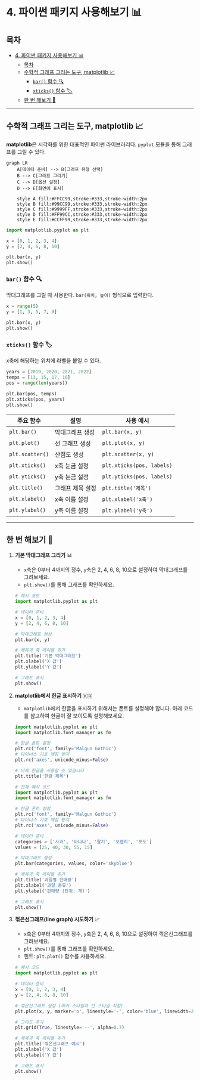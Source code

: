 # 4. 파이썬 패키지 사용해보기 📊

## 목차
- [4. 파이썬 패키지 사용해보기 📊](#4-파이썬-패키지-사용해보기-)
  - [목차](#목차)
  - [수학적 그래프 그리는 도구, matplotlib 📈](#수학적-그래프-그리는-도구-matplotlib-)
    - [`bar()` 함수 🔍](#bar-함수-)
    - [`xticks()` 함수 🏷️](#xticks-함수-️)
  - [한 번 해보기 🧪](#한-번-해보기-)

---

## 수학적 그래프 그리는 도구, matplotlib 📈

**matplotlib**은 시각화를 위한 대표적인 파이썬 라이브러리다. `pyplot` 모듈을 통해 그래프를 그릴 수 있다.

```mermaid
graph LR
    A[데이터 준비] --> B[그래프 유형 선택]
    B --> C[그래프 그리기]
    C --> D[옵션 설정]
    D --> E[화면에 표시]
    
    style A fill:#FFCC99,stroke:#333,stroke-width:2px
    style B fill:#99CC99,stroke:#333,stroke-width:2px
    style C fill:#9999FF,stroke:#333,stroke-width:2px
    style D fill:#FF99CC,stroke:#333,stroke-width:2px
    style E fill:#CCFF99,stroke:#333,stroke-width:2px
```

```python
import matplotlib.pyplot as plt

x = [0, 1, 2, 3, 4]
y = [2, 4, 6, 8, 10]

plt.bar(x, y)
plt.show()
```

### `bar()` 함수 🔍

막대그래프를 그릴 때 사용한다. `bar(위치, 높이)` 형식으로 입력한다.

```python
x = range(5)
y = [1, 3, 5, 7, 9]

plt.bar(x, y)
plt.show()
```

### `xticks()` 함수 🏷️

x축에 해당하는 위치에 라벨을 붙일 수 있다.

```python
years = [2019, 2020, 2021, 2022]
temps = [13, 15, 17, 16]
pos = range(len(years))

plt.bar(pos, temps)
plt.xticks(pos, years)
plt.show()
```

| 주요 함수 | 설명 | 사용 예시 |
|---------|------|---------|
| `plt.bar()` | 막대그래프 생성 | `plt.bar(x, y)` |
| `plt.plot()` | 선 그래프 생성 | `plt.plot(x, y)` |
| `plt.scatter()` | 산점도 생성 | `plt.scatter(x, y)` |
| `plt.xticks()` | x축 눈금 설정 | `plt.xticks(pos, labels)` |
| `plt.yticks()` | y축 눈금 설정 | `plt.yticks(pos, labels)` |
| `plt.title()` | 그래프 제목 설정 | `plt.title('제목')` |
| `plt.xlabel()` | x축 이름 설정 | `plt.xlabel('x축')` |
| `plt.ylabel()` | y축 이름 설정 | `plt.ylabel('y축')` |

---

## 한 번 해보기 🧪

1. **기본 막대그래프 그리기** 📊
   - `x`축은 0부터 4까지의 정수, `y`축은 2, 4, 6, 8, 10으로 설정하여 막대그래프를 그려보세요.
   - `plt.show()`를 통해 그래프를 확인하세요.

   ```python
   # 예시 코드
   import matplotlib.pyplot as plt
   
   # 데이터 준비
   x = [0, 1, 2, 3, 4]
   y = [2, 4, 6, 8, 10]
   
   # 막대그래프 생성
   plt.bar(x, y)
   
   # 제목과 축 레이블 추가
   plt.title('기본 막대그래프')
   plt.xlabel('X 값')
   plt.ylabel('Y 값')
   
   # 그래프 표시
   plt.show()
   ```

2. **matplotlib에서 한글 표시하기** 🇰🇷
   - `matplotlib`에서 한글을 표시하기 위해서는 폰트를 설정해야 합니다. 아래 코드를 참고하여 한글이 잘 보이도록 설정해보세요.
   
   ```python
   import matplotlib.pyplot as plt
   import matplotlib.font_manager as fm

   # 한글 폰트 설정
   plt.rc('font', family='Malgun Gothic')
   # 마이너스 기호 깨짐 방지
   plt.rc('axes', unicode_minus=False)
   
   # 이제 한글을 사용할 수 있습니다
   plt.title('한글 제목')
   ```

   ```python
   # 전체 예시 코드
   import matplotlib.pyplot as plt
   import matplotlib.font_manager as fm
   
   # 한글 폰트 설정
   plt.rc('font', family='Malgun Gothic')
   # 마이너스 기호 깨짐 방지
   plt.rc('axes', unicode_minus=False)
   
   # 데이터 준비
   categories = ['사과', '바나나', '딸기', '오렌지', '포도']
   values = [25, 40, 30, 55, 15]
   
   # 막대그래프 생성
   plt.bar(categories, values, color='skyblue')
   
   # 제목과 축 레이블 추가
   plt.title('과일별 판매량')
   plt.xlabel('과일 종류')
   plt.ylabel('판매량 (단위: 개)')
   
   # 그래프 표시
   plt.show()
   ```

3. **꺾은선그래프(line graph) 시도하기** 📈
    - `x`축은 0부터 4까지의 정수, `y`축은 2, 4, 6, 8, 10으로 설정하여 꺾은선그래프를 그려보세요.
    - `plt.show()`를 통해 그래프를 확인하세요.
    - 힌트: `plt.plot()` 함수를 사용하세요.

    ```python
    # 예시 코드
    import matplotlib.pyplot as plt
    
    # 데이터 준비
    x = [0, 1, 2, 3, 4]
    y = [2, 4, 6, 8, 10]
    
    # 꺾은선그래프 생성 (마커 스타일과 선 스타일 지정)
    plt.plot(x, y, marker='o', linestyle='-', color='blue', linewidth=2)
    
    # 그리드 추가
    plt.grid(True, linestyle='--', alpha=0.7)
    
    # 제목과 축 레이블 추가
    plt.title('꺾은선그래프 예시')
    plt.xlabel('X 값')
    plt.ylabel('Y 값')
    
    # 그래프 표시
    plt.show()
    ``` 
